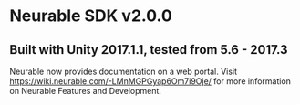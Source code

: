 # Neurable SDK v2.0.0
## Built with Unity 2017.1.1, tested from 5.6 - 2017.3

Neurable now provides documentation on a web portal. Visit https://wiki.neurable.com/-LMnMGPGyap6Om7i9Oje/ for more information on Neurable Features and Development.